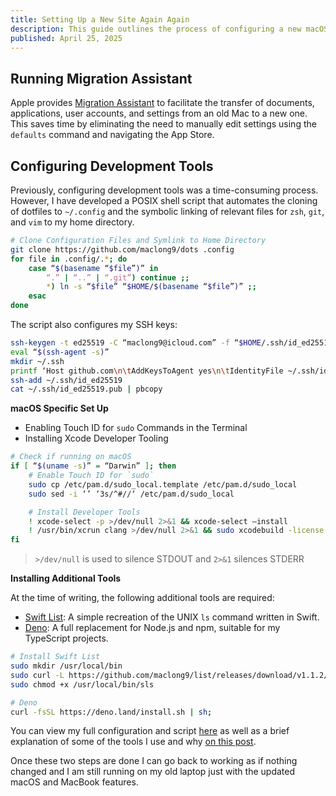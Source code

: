 ```yaml
---
title: Setting Up a New Site Again Again
description: This guide outlines the process of configuring a new macOS system.
published: April 25, 2025
---
```


## Running Migration Assistant

Apple provides [Migration Assistant](https://support.apple.com/en-us/102613) to facilitate the transfer of documents, applications, user accounts, and settings from an old Mac to a new one. This saves time by eliminating the need to manually edit settings using the `defaults` command and navigating the App Store.

## Configuring Development Tools

Previously, configuring development tools was a time-consuming process. However, I have developed a POSIX shell script that automates the cloning of dotfiles to `~/.config` and the symbolic linking of relevant files for `zsh`, `git`, and `vim` to my home directory.

```sh
# Clone Configuration Files and Symlink to Home Directory
git clone https://github.com/maclong9/dots .config
for file in .config/.*; do
	case “$(basename “$file”)” in
		“.” | “..” | “.git”) continue ;;
		*) ln -s “$file” “$HOME/$(basename “$file”)” ;;
	esac
done
```

The script also configures my SSH keys:

```sh
ssh-keygen -t ed25519 -C “maclong9@icloud.com” -f “$HOME/.ssh/id_ed25519” -N “”
eval “$(ssh-agent -s)”
mkdir ~/.ssh
printf ‘Host github.com\n\tAddKeysToAgent yes\n\tIdentityFile ~/.ssh/id_ed25519” > ~/.ssh/config
ssh-add ~/.ssh/id_ed25519
cat ~/.ssh/id_ed25519.pub | pbcopy
```

**macOS Specific Set Up**

* Enabling Touch ID for `sudo` Commands in the Terminal
* Installing Xcode Developer Tooling

```sh
# Check if running on macOS
if [ “$(uname -s)” = “Darwin” ]; then
    # Enable Touch ID for `sudo`
    sudo cp /etc/pam.d/sudo_local.template /etc/pam.d/sudo_local
    sudo sed -i ‘’ ‘3s/^#//‘ /etc/pam.d/sudo_local

    # Install Developer Tools
    ! xcode-select -p >/dev/null 2>&1 && xcode-select —install
    ! /usr/bin/xcrun clang >/dev/null 2>&1 && sudo xcodebuild -license accept
fi
```

> `>/dev/null` is used to silence STDOUT and `2>&1` silences STDERR

**Installing Additional Tools**

At the time of writing, the following additional tools are required:

* [Swift List](https://github.com/maclong9/list): A simple recreation of the UNIX `ls` command written in Swift.
* [Deno](https://deno.com): A full replacement for Node.js and npm, suitable for my TypeScript projects.

```sh
# Install Swift List
sudo mkdir /usr/local/bin
sudo curl -L https://github.com/maclong9/list/releases/download/v1.1.2/sls -o /usr/local/bin/sls
sudo chmod +x /usr/local/bin/sls

# Deno
curl -fsSL https://deno.land/install.sh | sh;
```

 You can view my full configuration and script [here](https://github.com/maclong9/dots) as well as a brief explanation of some of the tools I use and why [on this post](/articles/my-personal-setup).

Once these two steps are done I can go back to working as if nothing changed and I am still running on my old laptop just with the updated macOS and MacBook features.
